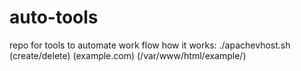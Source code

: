 # auto-tools
repo for tools to automate work flow
how it works:
./apachevhost.sh (create/delete) (example.com) (/var/www/html/example/)
